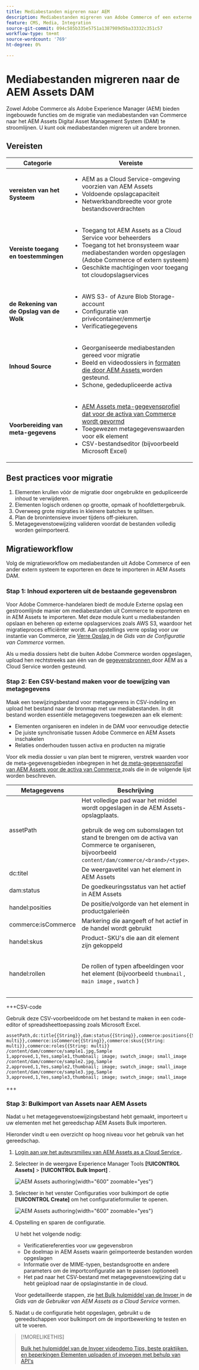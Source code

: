 ```yaml
---
title: Mediabestanden migreren naar AEM
description: Mediabestanden migreren van Adobe Commerce of een externe bron naar de AEM Assets DAM.
feature: CMS, Media, Integration
source-git-commit: 094c585b335e5751a1387989d5ba33332c351c57
workflow-type: tm+mt
source-wordcount: '769'
ht-degree: 0%

---
```


# Mediabestanden migreren naar de AEM Assets DAM

Zowel Adobe Commerce als Adobe Experience Manager (AEM) bieden ingebouwde functies om de migratie van mediabestanden van Commerce naar het AEM Assets Digital Asset Management System (DAM) te stroomlijnen. U kunt ook mediabestanden migreren uit andere bronnen.

## Vereisten

| Categorie | Vereiste |
|----------|-------------|
| **vereisten van het Systeem** | <ul><li>AEM as a Cloud Service-omgeving voorzien van AEM Assets</li><li>Voldoende opslagcapaciteit</li><li>Netwerkbandbreedte voor grote bestandsoverdrachten</li></ul> |
| **Vereiste toegang en toestemmingen** | <ul><li>Toegang tot AEM Assets as a Cloud Service voor beheerders</li><li>Toegang tot het bronsysteem waar mediabestanden worden opgeslagen (Adobe Commerce of extern systeem)</li><li>Geschikte machtigingen voor toegang tot cloudopslagservices</li></ul> |
| **de Rekening van de Opslag van de Wolk** | <ul><li>AWS S3- of Azure Blob Storage-account</li><li>Configuratie van privécontainer/emmertje</li><li>Verificatiegegevens</li></ul> |
| **Inhoud Source** | <ul><li>Georganiseerde mediabestanden gereed voor migratie</li><li>Beeld en videodossiers in <a href="https://experienceleague.adobe.com/nl/docs/experience-manager-cloud-service/content/assets/file-format-support#image-formats"> formaten die door AEM Assets </a> worden gesteund.</li><li>Schone, gededupliceerde activa</li></li> |
| **Voorbereiding van meta-gegevens** | <ul><li><a href="https://experienceleague.adobe.com/nl/docs/commerce-admin/content-design/aem-asset-management/getting-started/aem-assets-configure-aem"> AEM Assets meta-gegevensprofiel dat voor de activa van Commerce wordt gevormd </a></li><li>Toegewezen metagegevenswaarden voor elk element</li><li>CSV-bestandseditor (bijvoorbeeld Microsoft Excel)</li></ul> |

## Best practices voor migratie

1. Elementen krullen vóór de migratie door ongebruikte en gedupliceerde inhoud te verwijderen.
1. Elementen logisch ordenen op grootte, opmaak of hoofdlettergebruik.
1. Overweeg grote migraties in kleinere batches te splitsen.
1. Plan de bronintensieve invoer tijdens off-piekuren.
1. Metagegevenstoewijzing valideren voordat de bestanden volledig worden geïmporteerd.

## Migratieworkflow

Volg de migratieworkflow om mediabestanden uit Adobe Commerce of een ander extern systeem te exporteren en deze te importeren in AEM Assets DAM.

### Stap 1: Inhoud exporteren uit de bestaande gegevensbron

Voor Adobe Commerce-handelaren biedt de module Externe opslag een gestroomlijnde manier om mediabestanden uit Commerce te exporteren en in AEM Assets te importeren. Met deze module kunt u mediabestanden opslaan en beheren op externe opslagservices zoals AWS S3, waardoor het migratieproces efficiënter wordt. Aan opstellings verre opslag voor uw instantie van Commerce, zie [ Verre Opslag ](https://experienceleague.adobe.com/nl/docs/commerce-operations/configuration-guide/storage/remote-storage/remote-storage-aws-s3) in de *Gids van de Configuratie van Commerce* vormen.

Als u media dossiers hebt die buiten Adobe Commerce worden opgeslagen, upload hen rechtstreeks aan één van de [ gegevensbronnen ](https://experienceleague.adobe.com/nl/docs/experience-manager-cloud-service/content/assets/assets-view/bulk-import-assets-view#prerequisites) door AEM as a Cloud Service worden gesteund.

### Stap 2: Een CSV-bestand maken voor de toewijzing van metagegevens

Maak een toewijzingsbestand voor metagegevens in CSV-indeling en upload het bestand naar de bronmap met uw mediabestanden. In dit bestand worden essentiële metagegevens toegewezen aan elk element:

- Elementen organiseren en indelen in de DAM voor eenvoudige detectie
- De juiste synchronisatie tussen Adobe Commerce en AEM Assets inschakelen
- Relaties onderhouden tussen activa en producten na migratie

Voor elk media dossier u van plan bent te migreren, verstrek waarden voor de meta-gegevensgebieden inbegrepen in het [ de meta-gegevensprofiel van AEM Assets voor de activa van Commerce ](aem-assets-configure-aem.md) zoals die in de volgende lijst worden beschreven.

| Metagegevens | Beschrijving | Waarde |
|-------|-------------|--------|
| assetPath | Het volledige pad waar het middel wordt opgeslagen in de AEM Assets-opslagplaats.<br><br> gebruik de weg om subomslagen tot stand te brengen om de activa van Commerce te organiseren, bijvoorbeeld `content/dam/commerce/<brand>/<type>`. | `/content/dam/commerce/<sub-folder>/..<filename>` |
| dc:titel | De weergavetitel van het element in AEM Assets | Tekenreekswaarde (bijvoorbeeld `Sample 1`) |
| dam:status | De goedkeuringsstatus van het actief in AEM Assets | `approved` |
| handel:posities | De positie/volgorde van het element in productgalerieën | Numerieke waarde (bijvoorbeeld &quot;1&quot;) |
| commerce:isCommerce | Markering die aangeeft of het actief in de handel wordt gebruikt | `Yes` |
| handel:skus | Product-SKU&#39;s die aan dit element zijn gekoppeld | Tekenreekswaarde (bijvoorbeeld `sample1`) |
| handel:rollen | De rollen of typen afbeeldingen voor het element (bijvoorbeeld `thumbnail` , `main image` , `swatch` ) | Meerdere waarden, gescheiden door puntkomma&#39;s (bijvoorbeeld &quot;miniatuur; afbeelding; staal_afbeelding; small_image&quot;) |

+++CSV-code

Gebruik deze CSV-voorbeeldcode om het bestand te maken in een code-editor of spreadsheettoepassing zoals Microsoft Excel.

```csv
assetPath,dc:title{{String}},dam:status{{String}},commerce:positions{{String: multi}},commerce:isCommerce{{String}},commerce:skus{{String: multi}},commerce:roles{{String: multi}}
/content/dam/commerce/sample1.jpg,Sample 1,approved,1,Yes,sample1,thumbnail; image; swatch_image; small_image
/content/dam/commerce/sample2.jpg,Sample 2,approved,1,Yes,sample2,thumbnail; image; swatch_image; small_image
/content/dam/commerce/sample3.jpg,Sample 3,approved,1,Yes,sample3,thumbnail; image; swatch_image; small_image
```

+++

### Stap 3: Bulkimport van Assets naar AEM Assets

Nadat u het metagegevenstoewijzingsbestand hebt gemaakt, importeert u uw elementen met het gereedschap AEM Assets Bulk importeren.

Hieronder vindt u een overzicht op hoog niveau voor het gebruik van het gereedschap.

1. [ Login aan uw het auteursmilieu van AEM Assets as a Cloud Service ](https://experienceleague.adobe.com/nl/docs/experience-manager-cloud-service/content/onboarding/journey/aem-users#login-aem).

1. Selecteer in de weergave Experience Manager Tools **[!UICONTROL Assets]** > **[!UICONTROL Bulk Import]** .

   ![ AEM Assets authoring ](./assets/aem-assets-bulk-import-selection.png){width="600" zoomable="yes"}

1. Selecteer in het venster Configuraties voor bulkimport de optie **[!UICONTROL Create]** om het configuratieformulier te openen.

   ![ AEM Assets authoring ](./assets/aem-assets-bulk-import-configuration.png){width="600" zoomable="yes"}

1. Opstelling en sparen de configuratie.

   U hebt het volgende nodig:

   - Verificatiereferenties voor uw gegevensbron
   - De doelmap in AEM Assets waarin geïmporteerde bestanden worden opgeslagen
   - Informatie over de MIME-typen, bestandsgrootte en andere parameters om de importconfiguratie aan te passen (optioneel)
   - Het pad naar het CSV-bestand met metagegevenstoewijzing dat u hebt geüpload naar de opslaginstantie in de cloud.

   Voor gedetailleerde stappen, zie [ het Bulk hulpmiddel van de Invoer ](https://experienceleague.adobe.com/nl/docs/experience-manager-cloud-service/content/assets/manage/add-assets#configure-bulk-ingestor-tool) in de *Gids van de Gebruiker van AEM Assets as a Cloud Service* vormen.

1. Nadat u de configuratie hebt opgeslagen, gebruikt u de gereedschappen voor bulkimport om de importbewerking te testen en uit te voeren.

>[!MORELIKETHIS]
>
>[ Bulk het hulpmiddel van de Invoer videodemo ](https://experienceleague.adobe.com/nl/docs/experience-manager-cloud-service/content/assets/manage/add-assets#asset-bulk-ingestor)
>[Tips, beste praktijken, en beperkingen ](https://experienceleague.adobe.com/nl/docs/experience-manager-cloud-service/content/assets/manage/add-assets#tips-limitations)
>[Elementen uploaden of invoegen met behulp van API&#39;s ](https://experienceleague.adobe.com/nl/docs/experience-manager-cloud-service/content/assets/admin/developer-reference-material-apis#asset-upload)

